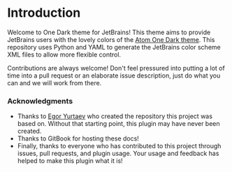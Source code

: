 # Introduction

Welcome to One Dark theme for JetBrains! This theme aims to provide JetBrains users with the lovely colors of the [Atom One Dark theme](https://github.com/atom/atom/tree/master/packages/one-dark-syntax). This repository uses Python and YAML to generate the JetBrains color scheme XML files to allow more flexible control.

Contributions are always welcome! Don't feel pressured into putting a lot of time into a pull request or an elaborate issue description, just do what you can and we will work from there.

### Acknowledgments

* Thanks to [Egor Yurtaev](https://github.com/yurtaev) who created the repository this project was based on. Without that starting point, this plugin may have never been created.
* Thanks to GitBook for hosting these docs!
* Finally, thanks to everyone who has contributed to this project through issues, pull requests, and plugin usage.  Your usage and feedback has helped to make this plugin what it is!

